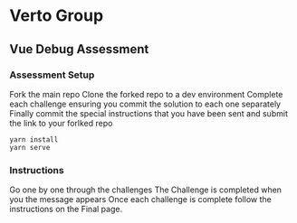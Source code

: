 # Verto Group

## Vue Debug Assessment

### Assessment Setup
Fork the main repo
Clone the forked repo to a dev environment
Complete each challenge ensuring you commit the solution to each one separately
Finally commit the special instructions that you have been sent and submit the link to your forlked repo
```
yarn install
yarn serve
```

### Instructions
Go one by one through the challenges
The Challenge is completed when you the message appears
Once each challenge is complete follow the instructions on the Final page.